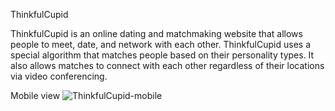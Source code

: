 ThinkfulCupid

ThinkfulCupid is an online dating and matchmaking website that allows people to meet, date, and network with each other. ThinkfulCupid uses a special algorithm that matches people based on their personality types. It also allows matches to connect with each other regardless of their locations via video conferencing.

Mobile view
![ThinkfulCupid-mobile](https://user-images.githubusercontent.com/98443655/176832941-508a7068-c381-47c0-8099-45f547114f22.png)
